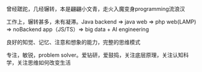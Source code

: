 曾经蹉跎，几经辗转，本是翩翩小文青，走火入魔变身programming流浪汉

工作上，辗转甚多，未有凝滞。Java backend => java web => php web(LAMP) => noBackend app（JS/TS）=> big data + AI engineering

良好的知觉、记忆、注意和想象的能力，完整的思维模式

专注，敏锐，problem solver。爱钻研，爱鼓捣，关注底层原理，关注认知科学，关注思维如何改变生活

